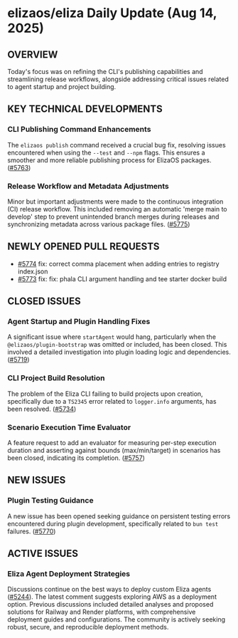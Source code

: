 # elizaos/eliza Daily Update (Aug 14, 2025)

## OVERVIEW 
Today's focus was on refining the CLI's publishing capabilities and streamlining release workflows, alongside addressing critical issues related to agent startup and project building.

## KEY TECHNICAL DEVELOPMENTS

### CLI Publishing Command Enhancements
The `elizaos publish` command received a crucial bug fix, resolving issues encountered when using the `--test` and `--npm` flags. This ensures a smoother and more reliable publishing process for ElizaOS packages. ([#5763](https://github.com/elizaos/eliza/pull/5763))

### Release Workflow and Metadata Adjustments
Minor but important adjustments were made to the continuous integration (CI) release workflow. This included removing an automatic 'merge main to develop' step to prevent unintended branch merges during releases and synchronizing metadata across various package files. ([#5775](https://github.com/elizaos/eliza/pull/5775))

## NEWLY OPENED PULL REQUESTS

*   [#5774](https://github.com/elizaos/eliza/pull/5774) fix: correct comma placement when adding entries to registry index.json
*   [#5773](https://github.com/elizaos/eliza/pull/5773) fix: fix: phala CLI argument handling and tee starter docker build

## CLOSED ISSUES

### Agent Startup and Plugin Handling Fixes
A significant issue where `startAgent` would hang, particularly when the `@elizaos/plugin-bootstrap` was omitted or included, has been closed. This involved a detailed investigation into plugin loading logic and dependencies. ([#5719](https://github.com/elizaos/eliza/issues/5719))

### CLI Project Build Resolution
The problem of the Eliza CLI failing to build projects upon creation, specifically due to a `TS2345` error related to `logger.info` arguments, has been resolved. ([#5734](https://github.com/elizaos/eliza/issues/5734))

### Scenario Execution Time Evaluator
A feature request to add an evaluator for measuring per-step execution duration and asserting against bounds (max/min/target) in scenarios has been closed, indicating its completion. ([#5757](https://github.elizaos/eliza/issues/5757))

## NEW ISSUES

### Plugin Testing Guidance
A new issue has been opened seeking guidance on persistent testing errors encountered during plugin development, specifically related to `bun test` failures. ([#5770](https://github.com/elizaos/eliza/issues/5770))

## ACTIVE ISSUES

### Eliza Agent Deployment Strategies
Discussions continue on the best ways to deploy custom Eliza agents ([#5244](https://github.com/elizaos/eliza/issues/5244)). The latest comment suggests exploring AWS as a deployment option. Previous discussions included detailed analyses and proposed solutions for Railway and Render platforms, with comprehensive deployment guides and configurations. The community is actively seeking robust, secure, and reproducible deployment methods.